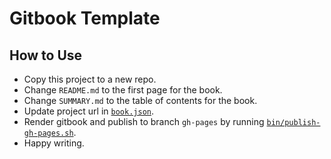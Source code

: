 # Gitbook Template

## How to Use
- Copy this project to a new repo.
- Change `README.md` to the first page for the book.
- Change `SUMMARY.md` to the table of contents for the book.
- Update project url in [`book.json`](book.json).
- Render gitbook and publish to branch `gh-pages` by running [`bin/publish-gh-pages.sh`](bin/publish-gh-pages.sh).
- Happy writing.
